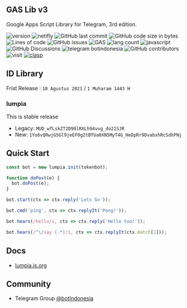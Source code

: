 ## GAS Lib v3

Google Apps Script Library for Telegram, 3rd edition.

![version](https://img.shields.io/badge/version-3.9-important) ![netifly](https://img.shields.io/netlify/76bd2cdb-6128-489b-9172-73f2aca1f978) ![GitHub last commit](https://img.shields.io/github/last-commit/telegrambotindonesia/GAS-Lib-v3) ![GitHub code size in bytes](https://img.shields.io/github/languages/code-size/telegrambotindonesia/GAS-Lib-v3) ![Lines of code](https://img.shields.io/tokei/lines/github/telegrambotindonesia/GAS-Lib-v3) ![GitHub issues](https://img.shields.io/github/issues/telegrambotindonesia/GAS-Lib-v3) ![GAS](https://img.shields.io/badge/google-apps%20script-blue) ![lang count](https://img.shields.io/github/languages/count/telegrambotindonesia/GAS-Lib-v3) ![javascript](https://img.shields.io/badge/lang-javascript-yellow) ![GitHub Discussions](https://img.shields.io/github/discussions/telegrambotindonesia/GAS-Lib-v3?color=red&label=comments) ![telegram botindonesia](https://img.shields.io/badge/telegram-@botindonesia-blue) ![GitHub contributors](https://img.shields.io/github/contributors/telegrambotindonesia/GAS-Lib-v3) ![visit](https://badges.pufler.dev/visits/telegrambotindonesia/GAS-Lib-v3) [![clasp](https://img.shields.io/badge/built%20with-clasp-4285f4.svg)](https://github.com/google/clasp)


## ID Library

Frist Release : `10 Agustus 2021` / `1 Muharam 1443 H`

### lumpia

This is stable release

- Legacy: `MUD_wfLskZT2D99lRXLh94vvg_do21SJR`
- New: `1Yo6vQRwjG5Gl9jeEF0g2tBTUa0XN5MyT4G_HeDpRr9DvabxhRcSdhPNj`


## Quick Start

```javascript
const bot = new lumpia.init(tokenbot);

function doPost(e) {
  bot.doPost(e);
}

bot.start(ctx => ctx.reply('Lets Go'));

bot.cmd('ping', ctx => ctx.replyIt('Pong!'));

bot.hears(/hello/i, ctx => ctx.reply('Hello too!'));

bot.hears(/^\/say (.*)/i, ctx => ctx.replyIt(ctx.match[1]));
```

## Docs

- [lumpia.js.org](https://lumpia.js.org)

## Community

- Telegram Group [@botIndonesia](https://t,.me/botindonesia)